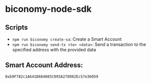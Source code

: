 # biconomy-node-sdk

## Scripts
- `npm run biconomy create-sa`: Create a Smart Account
- `npm run biconomy send-tx <to> <data>`: Send a transaction to the specified address with the provided data

## Smart Account Address: 
`0xb9F782c1A641D684085C093A278982Ec57e36059`